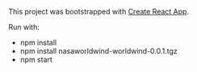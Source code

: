 This project was bootstrapped with [Create React App](https://github.com/facebookincubator/create-react-app).

Run with:

- npm install
- npm install nasaworldwind-worldwind-0.0.1.tgz
- npm start
